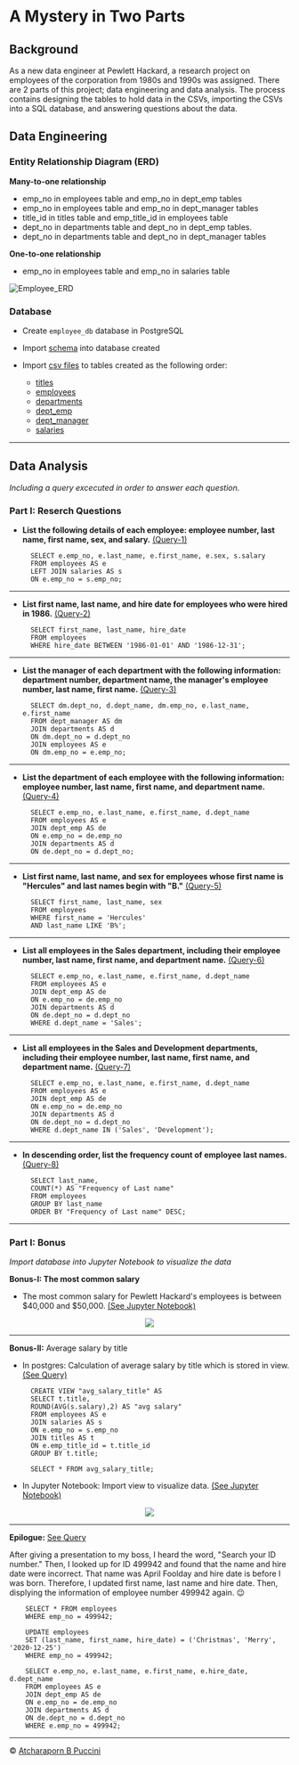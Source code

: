 # A Mystery in Two Parts

## Background

As a new data engineer at Pewlett Hackard, a research project on employees of the corporation from 1980s and 1990s was assigned. There are 2 parts of this project; data engineering and data analysis. The process contains designing the tables to hold data in the CSVs, importing the CSVs into a SQL database, and answering questions about the data. 

## Data Engineering

### Entity Relationship Diagram (ERD)

**Many-to-one relationship**
        
* emp_no in employees table and emp_no in dept_emp tables
* emp_no in employees table and emp_no in dept_manager tables
* title_id in titles table and emp_title_id in employees table
* dept_no in departments table and dept_no in dept_emp tables.
* dept_no in departments table and dept_no in dept_manager tables

**One-to-one relationship**

* emp_no in employees table and emp_no in salaries table


![Employee_ERD](Images/employee_DBD.png)

### Database

- Create `employee_db` database in PostgreSQL 
- Import [schema](EmployeeSQL/SQLquery/employee_schema.sql) into database created
- Import [csv files](EmployeeSQL/Resources) to tables created as the following order:

  * [titles](EmployeeSQL/Resources/titles.csv)
  * [employees](EmployeeSQL/Resources/employees.csv)
  * [departments](EmployeeSQL/Resources/departments.csv)
  * [dept_emp](EmployeeSQL/Resources/dept_emp.csv)
  * [dept_manager](EmployeeSQL/Resources/dept_manager.csv)
  * [salaries](EmployeeSQL/Resources/salaries.csv)

---
## Data Analysis
*Including a query excecuted in order to answer each question.*

### Part I: Reserch Questions
 
- **List the following details of each employee: employee number, last name, first name, sex, and salary.** [(Query-1)](EmployeeSQL/SQLquery/Q1.sql) 


        SELECT e.emp_no, e.last_name, e.first_name, e.sex, s.salary
        FROM employees AS e
        LEFT JOIN salaries AS s
        ON e.emp_no = s.emp_no;


---
- **List first name, last name, and hire date for employees who were hired in 1986.** [(Query-2)](EmployeeSQL/SQLquery/Q2.sql) 


        SELECT first_name, last_name, hire_date
        FROM employees
        WHERE hire_date BETWEEN '1986-01-01' AND '1986-12-31';


---
- **List the manager of each department with the following information: department number, department name, the manager's employee number, last name, first name.** [(Query-3)](EmployeeSQL/SQLquery/Q3.sql)


        SELECT dm.dept_no, d.dept_name, dm.emp_no, e.last_name, e.first_name
        FROM dept_manager AS dm
        JOIN departments AS d 
        ON dm.dept_no = d.dept_no
        JOIN employees AS e 
        ON dm.emp_no = e.emp_no;


---
- **List the department of each employee with the following information: employee number, last name, first name, and department name.** [(Query-4)](EmployeeSQL/SQLquery/Q4.sql)


        SELECT e.emp_no, e.last_name, e.first_name, d.dept_name
        FROM employees AS e
        JOIN dept_emp AS de
        ON e.emp_no = de.emp_no
        JOIN departments AS d
        ON de.dept_no = d.dept_no;


---
- **List first name, last name, and sex for employees whose first name is "Hercules" and last names begin with "B."** [(Query-5)](EmployeeSQL/SQLquery/Q5.sql) 


        SELECT first_name, last_name, sex
        FROM employees 
        WHERE first_name = 'Hercules'
        AND last_name LIKE 'B%';


---
- **List all employees in the Sales department, including their employee number, last name, first name, and department name.** [(Query-6)](EmployeeSQL/SQLquery/Q6.sql) 


        SELECT e.emp_no, e.last_name, e.first_name, d.dept_name
        FROM employees AS e
        JOIN dept_emp AS de
        ON e.emp_no = de.emp_no
        JOIN departments AS d
        ON de.dept_no = d.dept_no
        WHERE d.dept_name = 'Sales';


---
- **List all employees in the Sales and Development departments, including their employee number, last name, first name, and department name.** [(Query-7)](EmployeeSQL/SQLquery/Q7.sql) 


        SELECT e.emp_no, e.last_name, e.first_name, d.dept_name
        FROM employees AS e
        JOIN dept_emp AS de
        ON e.emp_no = de.emp_no
        JOIN departments AS d
        ON de.dept_no = d.dept_no
        WHERE d.dept_name IN ('Sales', 'Development');


---
- **In descending order, list the frequency count of employee last names.** [(Query-8)](EmployeeSQL/SQLquery/Q8.sql) 


        SELECT last_name,
        COUNT(*) AS "Frequency of Last name"
        FROM employees
        GROUP BY last_name
        ORDER BY "Frequency of Last name" DESC;


---
### Part I: Bonus
*Import database into Jupyter Notebook to visualize the data*

**Bonus-I: The most common salary**

- The most common salary for Pewlett Hackard's employees is between $40,000 and $50,000. [(See Jupyter Notebook)](https://nbviewer.jupyter.org/github/abpuccini/sql-challenge/blob/main/Employee_DB.ipynb)

<p align="center">
  <img src="EmployeeSQL/Images/salary_range.png">
</p>

---

**Bonus-II:** Average salary by title

- In postgres: Calculation of average salary by title which is stored in view. [(See Query)](EmployeeSQL/SQLquery/bonus_q2.sql) 


        CREATE VIEW "avg_salary_title" AS
        SELECT t.title,
        ROUND(AVG(s.salary),2) AS "avg salary"
        FROM employees AS e 
        JOIN salaries AS s
        ON e.emp_no = s.emp_no
        JOIN titles AS t
        ON e.emp_title_id = t.title_id
        GROUP BY t.title;

        SELECT * FROM avg_salary_title;


- In Jupyter Notebook: Import view to visualize data. [(See Jupyter Notebook)](https://nbviewer.jupyter.org/github/abpuccini/sql-challenge/blob/main/Employee_DB.ipynb) 

<p align="center">
  <img src="Images/avg_salary_title.png">
</p>

---

**Epilogue:** [See Query](EmployeeSQL/SQLquery/bonus-epilogue.sql)

After giving a presentation to my boss, I heard the word, "Search your ID number." Then, I looked up for ID 499942 and found that the name and hire date were incorrect. That name was April Foolday and hire date is before I was born. Therefore, I updated first name, last name and hire date. Then, displying the information of employee number 499942 again. :wink:   


        SELECT * FROM employees
        WHERE emp_no = 499942;

        UPDATE employees
        SET (last_name, first_name, hire_date) = ('Christmas', 'Merry', '2020-12-25')
        WHERE emp_no = 499942;

        SELECT e.emp_no, e.last_name, e.first_name, e.hire_date, d.dept_name
        FROM employees AS e
        JOIN dept_emp AS de
        ON e.emp_no = de.emp_no
        JOIN departments AS d
        ON de.dept_no = d.dept_no
        WHERE e.emp_no = 499942;


---
© [Atcharaporn B Puccini](https://www.linkedin.com/in/atcharaporn-puccini-233614118)